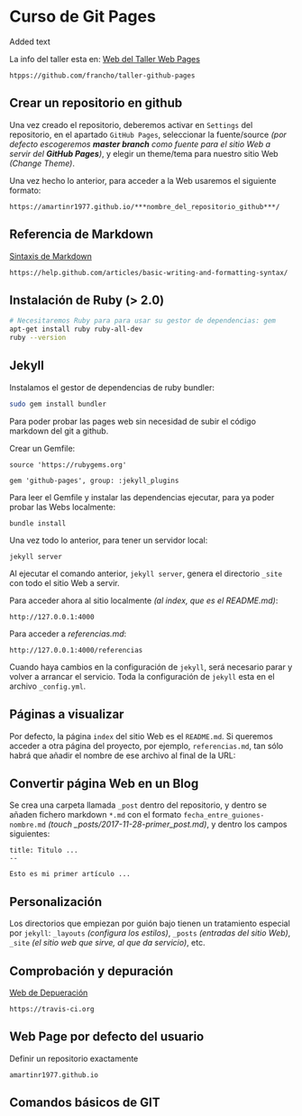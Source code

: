 # Curso de Git Pages

Added text

La info del taller esta en: [Web del Taller Web Pages](htpps://github.com/francho/taller-github-pages)

```
htpps://github.com/francho/taller-github-pages
```

## Crear un repositorio en github

Una vez creado el repositorio, deberemos activar en `Settings` del repositorio, en el apartado `GitHub Pages`, seleccionar la fuente/source _(por defecto escogeremos **master branch** como fuente para el sitio Web a servir del **GitHub Pages**)_, y elegir un theme/tema para nuestro sitio Web _(Change Theme)_.

Una vez hecho lo anterior, para acceder a la Web usaremos el siguiente formato:

```
https://amartinr1977.github.io/***nombre_del_repositorio_github***/
```

## Referencia de Markdown

[Sintaxis de Markdown](https://help.github.com/articles/basic-writing-and-formatting-syntax/)

```
https://help.github.com/articles/basic-writing-and-formatting-syntax/
```

## Instalación de Ruby (> 2.0)

```bash
# Necesitaremos Ruby para para usar su gestor de dependencias: gem
apt-get install ruby ruby-all-dev
ruby --version
```

## Jekyll

Instalamos el gestor de dependencias de ruby bundler:

```bash
sudo gem install bundler
```

Para poder probar las pages web sin necesidad de subir el código markdown del git a github.

Crear un Gemfile:

```
source 'https://rubygems.org'

gem 'github-pages', group: :jekyll_plugins
```

Para leer el Gemfile y instalar las dependencias ejecutar, para ya poder probar las Webs localmente:

```
bundle install
```

Una vez todo lo anterior, para tener un servidor local:

```
jekyll server
```

Al ejecutar el comando anterior, `jekyll server`, genera el directorio `_site` con todo el sitio Web a servir.

Para acceder ahora al sitio localmente _(al index, que es el README.md)_:

```
http://127.0.0.1:4000
```

Para acceder a _referencias.md_:

```
http://127.0.0.1:4000/referencias
```

Cuando haya cambios en la configuración de `jekyll`, será necesario parar y volver a arrancar el servicio. Toda la configuración de `jekyll` esta en el archivo `_config.yml`.

## Páginas a visualizar

Por defecto, la página `index` del sitio Web es el `README.md`. Si queremos acceder a otra página del proyecto, por ejemplo, `referencias.md`, tan sólo habrá que añadir el nombre de ese archivo al final de la URL:

## Convertir página Web en un Blog

Se crea una carpeta llamada `_post` dentro del repositorio, y dentro se añaden fichero markdown `*.md` con el formato `fecha_entre_guiones-nombre.md` _(touch \_posts/2017-11-28-primer_post.md)_, y dentro los campos siguientes:

```
title: Titulo ...
--

Esto es mi primer artículo ...
```

## Personalización

Los directorios que empiezan por guión bajo tienen un tratamiento especial por `jekyll`: `_layouts` _(configura los estilos)_, `_posts` _(entradas del sitio Web)_, `_site` _(el sitio web que sirve, al que da servicio)_, etc.

## Comprobación y depuración

[Web de Depueración](https://travis-ci.org)

```
https://travis-ci.org
```

## Web Page por defecto del usuario

Definir un repositorio exactamente

```
amartinr1977.github.io
```

## Comandos básicos de GIT
